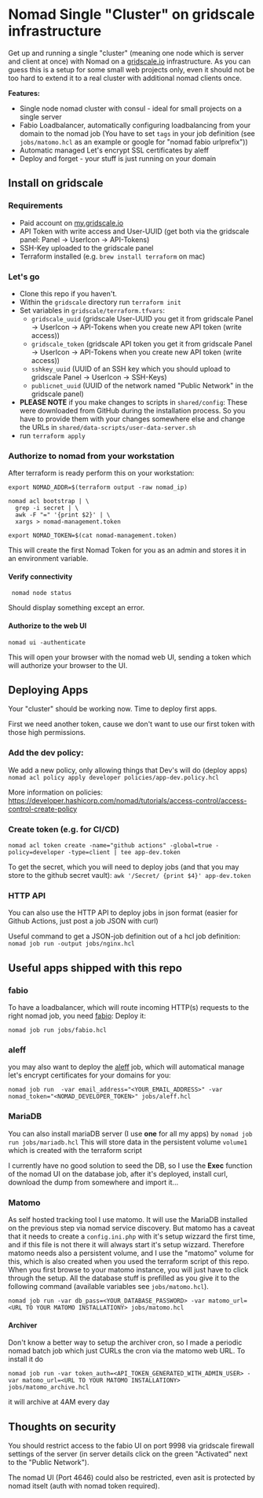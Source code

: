 # Nomad Single "Cluster" on gridscale infrastructure

Get up and running a single "cluster" (meaning one node which is server and client at once) with Nomad on a [gridscale.io](https://gridscale.io) infrastructure. As you can guess this is a setup for some small web projects only, even it should not be too hard to extend it to a real cluster with additional nomad clients once.

**Features:**
* Single node nomad cluster with consul - ideal for small projects on a single server
* Fabio Loadbalancer, automatically configuring loadbalancing from your domain to the nomad job (You have to set `tags` in your job definition (see `jobs/matomo.hcl` as an example or google for "nomad fabio urlprefix"))
* Automatic managed Let's encrypt SSL certificates by aleff
* Deploy and forget - your stuff is just running on your domain


## Install on gridscale

### Requirements

* Paid account on [my.gridscale.io](https://my.gridscale.io)
* API Token with write access and User-UUID (get both via the gridscale panel: Panel -> UserIcon -> API-Tokens)
* SSH-Key uploaded to the gridscale panel
* Terraform installed (e.g. `brew install terraform` on mac)


### Let's go

* Clone this repo if you haven't.
* Within the `gridscale` directory run `terraform init`
* Set variables in `gridscale/terraform.tfvars`: 
  * `gridscale_uuid` (gridscale User-UUID you get it from gridscale Panel -> UserIcon -> API-Tokens when you create new API token (write access))
  * `gridscale_token` (gridscale API token you get it from gridscale Panel -> UserIcon -> API-Tokens when you create new API token (write access))
  * `sshkey_uuid` (UUID of an SSH key which you should upload to gridscale Panel -> UserIcon -> SSH-Keys)
  * `publicnet_uuid` (UUID of the network named "Public Network" in the gridscale panel)
* **PLEASE NOTE** if you make changes to scripts in `shared/config`: These were downloaded from GitHub during the installation process. So you have to provide them with your changes somewhere else and change the URLs in `shared/data-scripts/user-data-server.sh`
* run `terraform apply`

### Authorize to nomad from your workstation

After terraform is ready perform this on your workstation:

```
export NOMAD_ADDR=$(terraform output -raw nomad_ip)

nomad acl bootstrap | \
  grep -i secret | \
  awk -F "=" '{print $2}' | \
  xargs > nomad-management.token

export NOMAD_TOKEN=$(cat nomad-management.token)
```

This will create the first Nomad Token for you as an admin and stores it in an environment variable.

#### Verify connectivity
```
 nomad node status
```
Should display something except an error.

#### Authorize to the web UI
```
nomad ui -authenticate
```
This will open your browser with the nomad web UI, sending a token which will authorize your browser to the UI.


## Deploying Apps
Your "cluster" should be working now. Time to deploy first apps.

First we need another token, cause we don't want to use our first token with those high permissions.

### Add the dev policy:

We add a new policy, only allowing things that Dev's will do (deploy apps)
`nomad acl policy apply developer policies/app-dev.policy.hcl`

More information on policies: https://developer.hashicorp.com/nomad/tutorials/access-control/access-control-create-policy

### Create token (e.g. for CI/CD)

`nomad acl token create -name="github actions" -global=true -policy=developer -type=client | tee app-dev.token`

To get the secret, which you will need to deploy jobs (and that you may store to the github secret vault): `awk '/Secret/ {print $4}' app-dev.token`

### HTTP API
You can also use the HTTP API to deploy jobs in json format (easier for Github Actions, just post a job JSON with curl)

Useful command to get a JSON-job definition out of a hcl job definition:
`nomad job run -output jobs/nginx.hcl`


## Useful apps shipped with this repo

### fabio

To have a loadbalancer, which will route incoming HTTP(s) requests to the right nomad job, you need [fabio](https://fabiolb.net): Deploy it:

`nomad job run jobs/fabio.hcl`

### aleff

you may also want to deploy the [aleff](https://aleff.dev) job, which will automatical manage let's encrypt certificates for your domains for you:

`nomad job run  -var email_address="<YOUR_EMAIL_ADDRESS>" -var nomad_token="<NOMAD_DEVELOPER_TOKEN>" jobs/aleff.hcl`


### MariaDB
You can also install mariaDB server (I use **one** for all my apps) by `nomad job run jobs/mariadb.hcl`
This will store data in the persistent volume `volume1` which is created with the terraform script

I currently have no good solution to seed the DB, so I use the **Exec** function of the nomad UI on the database job, after it's deployed, install curl, download the dump from somewhere and import it...

### Matomo
As self hosted tracking tool I use matomo. It will use the MariaDB installed on the previous step via nomad service discovery. But matomo has a caveat that it needs to create a `config.ini.php` with it's setup wizzard the first time, and if this file is not there it will always start it's setup wizzard.
Therefore matomo needs also a persistent volume, and I use the "matomo" volume for this, which is also created when you used the terraform script of this repo. When you first browse to your matomo instance, you will just have to click through the setup. All the database stuff is prefilled as you give it to the following command (available variables see `jobs/matomo.hcl`).

`nomad job run -var db_pass=<YOUR_DATABASE_PASSWORD> -var matomo_url=<URL TO YOUR MATOMO INSTALLATIONY> jobs/matomo.hcl`

#### Archiver
Don't know a better way to setup the archiver cron, so I made a periodic nomad batch job which just CURLs the cron via the matomo web URL. To install it do

`nomad job run -var token_auth=<API_TOKEN_GENERATED_WITH_ADMIN_USER> -var matomo_url=<URL TO YOUR MATOMO INSTALLATIONY> jobs/matomo_archive.hcl`

it will archive at 4AM every day



## Thoughts on security
You should restrict access to the fabio UI on port 9998 via gridscale firewall settings of the server (in server details click on the green "Activated" next to the "Public Network").

The nomad UI (Port 4646) could also be restricted, even asit is protected by nomad itselt (auth with nomad token required).
